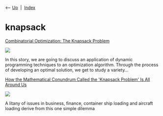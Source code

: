 <div class="nav">

⟵ [Up](index.html)  \|  [Index](index.html)

</div>

# knapsack

<div class="cards">

<div class="card">

<div class="card-title">

[Combinatorial Optimization: The Knapsack
Problem](https://towardsdatascience.com/combinatorial-optimization-the-knapsack-problem-9f7047e16028?source=rss----7f60cf5620c9---4)

</div>

<div class="card-image">

[![](https://miro.medium.com/v2/resize:fit:1200/1*raN1kF-t9QNDogfBawbrJQ.png)](https://towardsdatascience.com/combinatorial-optimization-the-knapsack-problem-9f7047e16028?source=rss----7f60cf5620c9---4)

</div>

In this story, we are going to discuss an application of dynamic
programming techniques to an optimization algorithm. Through the process
of developing an optimal solution, we get to study a variety…

</div>

<div class="card">

<div class="card-title">

[How the Mathematical Conundrum Called the 'Knapsack Problem' Is All
Around
Us](https://www.smithsonianmag.com/science-nature/why-knapsack-problem-all-around-us-180974333)

</div>

<div class="card-image">

[![](https://th-thumbnailer.cdn-si-edu.com/3rjZ-T6Yc-CtTpgb7PpPcamjTMI=/fit-in/1600x0/https://tf-cmsv2-smithsonianmag-media.s3.amazonaws.com/filer/37/70/377012c0-29b1-42ff-a381-0aadca55cb62/istock-1152723691.jpg)](https://www.smithsonianmag.com/science-nature/why-knapsack-problem-all-around-us-180974333)

</div>

A litany of issues in business, finance, container ship loading and
aircraft loading derive from this one simple dilemma

</div>

</div>
